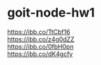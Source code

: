 # goit-node-hw1
https://ibb.co/TtCbf16</br>
https://ibb.co/z4g0dZZ</br>
https://ibb.co/0fbH0pn</br>
https://ibb.co/dK4gcfy
